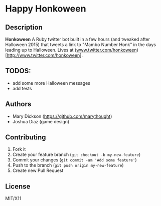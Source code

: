 # Happy Honkoween

## Description
**Honkoween** A Ruby twitter bot built in a few hours (and tweaked after Halloween 2015) that tweets a link to "Mambo Number Honk" in the days leading up to Halloween. Lives at (www.twitter.com/honkoween)[http://www.twitter.com/honkoween].

## TODOS:
* add some more Halloween messages
* add tests

## Authors

* Mary Dickson (https://github.com/marythought)
* Joshua Diaz (game design)

## Contributing

1. Fork it
2. Create your feature branch (`git checkout -b my-new-feature`)
3. Commit your changes (`git commit -am 'Add some feature'`)
4. Push to the branch (`git push origin my-new-feature`)
5. Create new Pull Request

## License

MIT/X11
